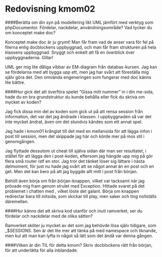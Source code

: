 ---
---
Redovisning kmom02
=========================

####Berätta om din syn på modellering likt UML jämfört med verktyg som phpDocumentor. Fördelar, nackdelar, användningsområde? Vad tycker du om konceptet make doc?

Konceptet make doc är ju grymt! Man får fram vad de anser vara för fel på filerna enlig docblockens uppbyggnad, och man får fram strukturen på hela klassens uppbyggnad. Snyggt och enkelt att få en överblick över uppbyggnaderna. Gillar!

UML ger mig lite dåliga vibbar av EM-diagram från databas-kursen. Jag kan se fördelarna med att bygga upp ett, men jag har svårt att föreställa mig själv göra det. Den omvända engeneringen som fungerar med doc känns lite bättre.

####Hur gick det att överföra spelet “Gissa mitt nummer” in i din me-sida, hade du en bra grundstruktur du kunde behålla eller fick du skriva om mycket av koden?

Jag fick dissa min del av koden som gick ut på att rensa session från information, det var det jag ändrade i klassen. I uppbyggnaden så var det inte mycket ändrat, även om det stundvis kändes som ett annat spel.

Jag hade i kmom01 krånglat till det med en mellansida för att lägga infon i post till session, men det skippade jag här och körde mer på mos stil i genomgången.

Jag flyttade dessutom ut cheat till själva sidan där man ser resultatet, i stället för att lägga den i post-koden, eftersom jag hängde upp mig på gör flera små router istf en stor. Jag tror det tänket löser sig lättare i nästa delmoment, för just nu hade jag svårt att se något annat än en post och en get. Men det kan bero på att jag byggde allt mitt i post från början.

Behöll även börja om från början-knappen, vilket var tacksamt när jag prövade mig fram genom strulet med Exception. Hittade svaret på det problemet i chatten med \, vilket löste det galant. Börja om knappen redirectar bara till initsida, som skickar till play, men saker och ting nollställs däremellan.

####Hur känns det att skriva kod utanför och inuti ramverket, ser du fördelar och nackdelar med de olika sätten?

Ramverket sköter ju mycket av det som jag behövde lösa själv tidigare, som  _$_SESSIONS_. Sen är det lite mer att tänka på med namespace och liknande, men kul att man kan lyfta in något så lätt som det ändå var denna gången.


####Vilken är din TIL för detta kmom?
Skriv docblockens rätt från början, för att underlätta för alla inblandade. 
